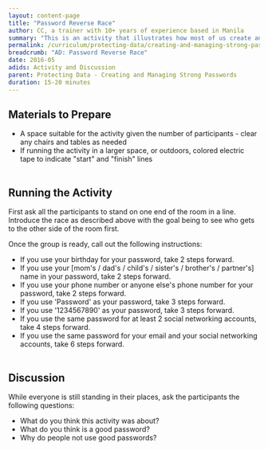 ```yaml
---
layout: content-page
title: "Password Reverse Race"
author: CC, a trainer with 10+ years of experience based in Manila
summary: "This is an activity that illustrates how most of us create and use weak passwords on a daily basis, while coming up with stronger passwords we want to use in the future."
permalink: /curriculum/protecting-data/creating-and-managing-strong-passwords/activity-discussion/password-reverse-race/
breadcrumb: "AD: Password Reverse Race"
date: 2016-05
adids: Activity and Discussion
parent: Protecting Data - Creating and Managing Strong Passwords
duration: 15-20 minutes
---
```


## Materials to Prepare
- A space suitable for the activity given the number of participants - clear any chairs and tables as needed
- If running the activity in a larger space, or outdoors, colored electric tape to indicate "start" and "finish" lines
<br><br>


## Running the Activity
First ask all the participants to stand on one end of the room in a line. Introduce the race as described above with the goal being to see who gets to the other side of the room first.

Once the group is ready, call out the following instructions:

- If you use your birthday for your password, take 2 steps forward.
- If you use your [mom's / dad's / child's / sister's / brother's / partner's] name in your password, take 2 steps forward.
- If you use your phone number or anyone else's phone number for your password, take 2 steps forward.
- If you use 'Password' as your password, take 3 steps forward.
- If you use '1234567890' as your password, take 3 steps forward.
- If you use the same password for at least 2 social networking accounts, take 4 steps forward.
- If you use the same password for your email and your social networking accounts, take 6 steps forward.
<br><br>


## Discussion
While everyone is still standing in their places, ask the participants the following questions:
- What do you think this activity was about?
- What do you think is a good password?
- Why do people not use good passwords?
